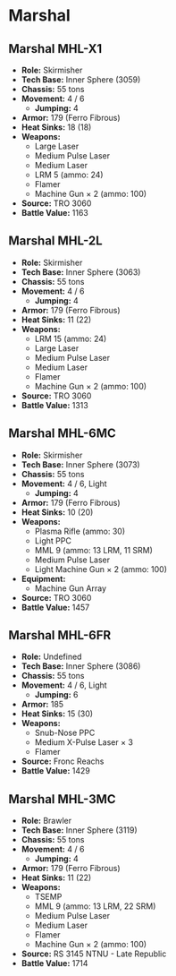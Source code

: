 # Marshal
## Marshal MHL-X1
- **Role:** Skirmisher
- **Tech Base:** Inner Sphere (3059)
- **Chassis:** 55 tons
- **Movement:** 4 / 6
  - **Jumping:** 4
- **Armor:** 179 (Ferro Fibrous)
- **Heat Sinks:** 18 (18)
- **Weapons:**
  - Large Laser
  - Medium Pulse Laser
  - Medium Laser
  - LRM 5 (ammo: 24)
  - Flamer
  - Machine Gun × 2 (ammo: 100)
- **Source:** TRO 3060
- **Battle Value:** 1163

## Marshal MHL-2L
- **Role:** Skirmisher
- **Tech Base:** Inner Sphere (3063)
- **Chassis:** 55 tons
- **Movement:** 4 / 6
  - **Jumping:** 4
- **Armor:** 179 (Ferro Fibrous)
- **Heat Sinks:** 11 (22)
- **Weapons:**
  - LRM 15 (ammo: 24)
  - Large Laser
  - Medium Pulse Laser
  - Medium Laser
  - Flamer
  - Machine Gun × 2 (ammo: 100)
- **Source:** TRO 3060
- **Battle Value:** 1313

## Marshal MHL-6MC
- **Role:** Skirmisher
- **Tech Base:** Inner Sphere (3073)
- **Chassis:** 55 tons
- **Movement:** 4 / 6, Light
  - **Jumping:** 4
- **Armor:** 179 (Ferro Fibrous)
- **Heat Sinks:** 10 (20)
- **Weapons:**
  - Plasma Rifle (ammo: 30)
  - Light PPC
  - MML 9 (ammo: 13 LRM, 11 SRM)
  - Medium Pulse Laser
  - Light Machine Gun × 2 (ammo: 100)
- **Equipment:**
  - Machine Gun Array
- **Source:** TRO 3060
- **Battle Value:** 1457

## Marshal MHL-6FR
- **Role:** Undefined
- **Tech Base:** Inner Sphere (3086)
- **Chassis:** 55 tons
- **Movement:** 4 / 6, Light
  - **Jumping:** 6
- **Armor:** 185
- **Heat Sinks:** 15 (30)
- **Weapons:**
  - Snub-Nose PPC
  - Medium X-Pulse Laser × 3
  - Flamer
- **Source:** Fronc Reachs
- **Battle Value:** 1429

## Marshal MHL-3MC
- **Role:** Brawler
- **Tech Base:** Inner Sphere (3119)
- **Chassis:** 55 tons
- **Movement:** 4 / 6
  - **Jumping:** 4
- **Armor:** 179 (Ferro Fibrous)
- **Heat Sinks:** 11 (22)
- **Weapons:**
  - TSEMP
  - MML 9 (ammo: 13 LRM, 22 SRM)
  - Medium Pulse Laser
  - Medium Laser
  - Flamer
  - Machine Gun × 2 (ammo: 100)
- **Source:** RS 3145 NTNU - Late Republic
- **Battle Value:** 1714

